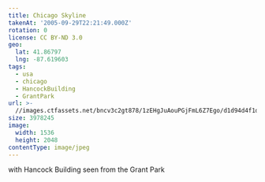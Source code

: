 ```yaml
---
title: Chicago Skyline
takenAt: '2005-09-29T22:21:49.000Z'
rotation: 0
license: CC BY-ND 3.0
geo:
  lat: 41.86797
  lng: -87.619603
tags:
  - usa
  - chicago
  - HancockBuilding
  - GrantPark
url: >-
  //images.ctfassets.net/bncv3c2gt878/1zEHgJuAouPGjFmL6Z7Ego/d1d94d4f1dc35e1b6a4f8dbf234f90b3/chicago-skyline_4325616918_o
size: 3978245
image:
  width: 1536
  height: 2048
contentType: image/jpeg
---
```


with Hancock Building seen from the Grant Park